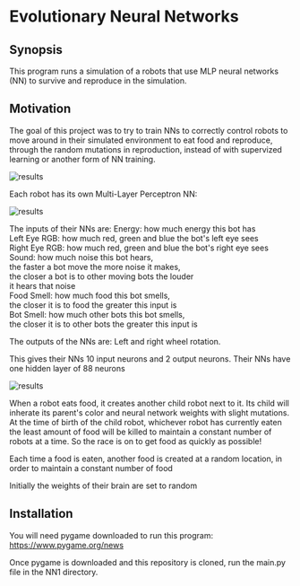 # Evolutionary Neural Networks

## Synopsis

This program runs a simulation of a robots that use MLP neural networks (NN)
to survive and reproduce in the simulation.

## Motivation

The goal of this project was to try to train NNs to correctly
control robots to move around in their simulated environment to
eat food and reproduce, through the random mutations in
reproduction, instead of with supervized learning or another
form of NN training.

![results](https://github.com/PopeyedLocket/Evolutionary-Neural-Network/blob/master/videos_and_images/simulation_display.png?raw=true "Simulation")

Each robot has its own Multi-Layer Perceptron NN:

![results](https://github.com/PopeyedLocket/Evolutionary-Neural-Network/blob/master/videos_and_images/nn_display.png?raw=true "MLP Neural Network")

The inputs of their NNs are:
    Energy: how much energy this bot has <br />
    Left Eye RGB: how much red, green and blue the bot's left eye sees <br />
    Right Eye RGB: how much red, green and blue the bot's right eye sees <br />
    Sound: how much noise this bot hears, <br />
           the faster a bot move the more noise it makes, <br />
           the closer a bot is to other moving bots the louder <br />
           it hears that noise <br />
    Food Smell: how much food this bot smells, <br />
                the closer it is to food the greater this input is <br />
    Bot Smell: how much other bots this bot smells, <br />
                the closer it is to other bots the greater this input is <br />

The outputs of the NNs are:
    Left and right wheel rotation. 

This gives their NNs 10 input neurons and 2 output neurons.
Their NNs have one hidden layer of 88 neurons

![results](https://github.com/PopeyedLocket/Evolutionary-Neural-Network/blob/master/videos_and_images/vision_display.png?raw=true "Visual Input")

When a robot eats food, it creates another child robot
next to it. Its child will inherate its parent's color and
neural network weights with slight mutations. At the time of birth of
the child robot, whichever robot has currently eaten 
the least amount of food will be killed to maintain a constant
number of robots at a time. So the race is on to get food
as quickly as possible!

Each time a food is eaten, another food is created at a random
location, in order to maintain a constant number of food

Initially the weights of their brain are set to random 

## Installation

You will need pygame downloaded to run this program:
https://www.pygame.org/news

Once pygame is downloaded and this repository is cloned,
run the main.py file in the NN1 directory.


